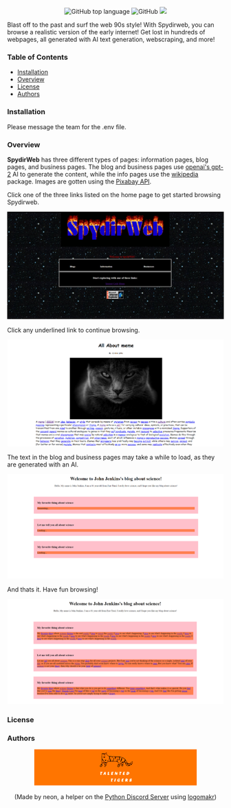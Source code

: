 <p align="center">
    <img alt="GitHub top language" src="https://img.shields.io/github/languages/top/thaniel-c/summer-code-jam-2020">
    <img alt="GitHub" src="https://img.shields.io/github/license/thaniel-c/summer-code-jam-2020?color=%23009dff%20">
    <a href="https://discord.gg/python">
        <img src="https://img.shields.io/static/v1?label=Python%20Discord&logo=discord&message=%3E80k%20members&color=%237289DA&logoColor=white">
    </a>
</p>

Blast off to the past and surf the web 90s style! With Spydirweb, you can browse a realistic version of the early internet! Get lost in hundreds of webpages, all generated with AI text generation, webscraping, and more! 

### Table of Contents
  * [Installation](#installation)
  * [Overview](#overview)
  * [License](#license)
  * [Authors](#Authors)

### Installation

Please message the team for the .env file.

### Overview

**SpydirWeb** has three different types of pages: information pages, blog pages, and business pages. The blog and business pages use [openai's gpt-2](https://github.com/openai/gpt-2) AI to generate the content, while the info pages use the [wikipedia](https://pypi.org/project/wikipedia/) package. Images are gotten using the [Pixabay API](https://pixabay.com/api/docs/).

Click one of the three links listed on the home page to get started browsing Spydirweb.

![](readme/home.png)

Click any underlined link to continue browsing.

![](readme/info.png)

The text in the blog and business pages may take a while to load, as they are generated with an AI.

![](readme/blog.png)

And thats it. Have fun browsing!

![](readme/blogdone.png)
 
### License

### Authors
<p align="center">
<a href="#" >
    <img src="readme/banner.png" alt="LogoMakr_5RDTOc" width=75%>
</a>
</p>

<p align="center">
(Made by neon, a helper on the <a href="https://pythondiscord.com/">Python Discord Server</a> using <a href="https://logomakrcom">logomakr</a>)
</p>
